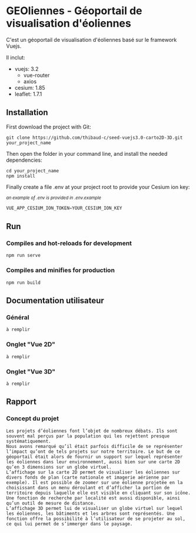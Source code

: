 # GEOliennes - Géoportail de visualisation d'éoliennes

C'est un géoportail de visualisation d'éoliennes basé sur le framework Vuejs.

Il inclut:
- vuejs: 3.2
    - vue-router
    - axios
- cesium: 1.85
- leaflet: 1.7.1


## Installation

First download the project with Git:

```
git clone https://github.com/thibaud-c/seed-vuejs3.0-carto2D-3D.git your_project_name
```

Then open the folder in your command line, and install the needed dependencies:

```
cd your_project_name
npm install
```

Finally create a file .env at your project root to provide your Cesium ion key:

<sup>_an example of .env is provided in .env.example_</sup>
```js
VUE_APP_CESIUM_ION_TOKEN=YOUR_CESIUM_ION_KEY
```

## Run

### Compiles and hot-reloads for development
```
npm run serve
```

### Compiles and minifies for production
```
npm run build
```

## Documentation utilisateur

### Général
```
à remplir
```

### Onglet "Vue 2D"
```
à remplir
```

### Onglet "Vue 3D"
```
à remplir
```

## Rapport

### Concept du projet
```
Les projets d’éoliennes font l’objet de nombreux débats. Ils sont souvent mal perçus par la population qui les rejettent presque systématiquement. 
Nous avons remarqué qu’il était parfois difficile de se représenter l’impact qu’ont de tels projets sur notre territoire. Le but de ce géoportail était alors de fournir un support sur lequel représenter les éoliennes dans leur environnement, aussi bien sur une carte 2D qu’en 3 dimensions sur un globe virtuel. 
L’affichage sur la carte 2D permet de visualiser les éoliennes sur divers fonds de plan (carte nationale et imagerie aérienne par exemple). Il est possible de zoomer sur une éolienne projetée en la choisissant dans un menu déroulant et d’afficher la portion de territoire depuis laquelle elle est visible en cliquant sur son icône. Une fonction de recherche par localité est aussi disponible, ainsi qu’un outil de mesure de distance.
L’affichage 3D permet lui de visualiser un globe virtuel sur lequel les éoliennes, les bâtiments et les arbres sont représentés. Une fonction offre la possibilité à l’utilisateur de se projeter au sol, ce qui lui permet de s’immerger dans le paysage.
```